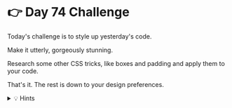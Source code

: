 # 👉 Day 74 Challenge

Today's challenge is to style up yesterday's code.  

Make it utterly, gorgeously stunning.

Research some other CSS tricks, like boxes and padding and apply them to your code.

That's it. The rest is down to your design preferences.


<details> <summary> 💡 Hints </summary>
  
- The [W3 Schools](https://www.w3schools.com/css/) website is an absolute goldmine for HTML and CSS resources.


</details>